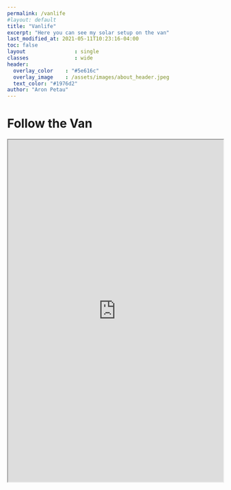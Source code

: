 ```yaml
---
permalink: /vanlife
#layout: default
title: "Vanlife"
excerpt: "Here you can see my solar setup on the van"
last_modified_at: 2021-05-11T10:23:16-04:00
toc: false
layout                : single
classes               : wide
header:
  overlay_color    : "#5e616c"
  overlay_image    : /assets/images/about_header.jpeg
  text_color: "#1976d2"
author: "Aron Petau"
---
```



# Follow the Van

<iframe width="100%" height="800" src="https://vrm.victronenergy.com/installation/167009/embed/f61b11f2"></iframe>
